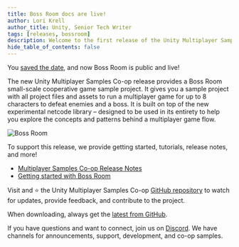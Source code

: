 ```yaml
---
title: Boss Room docs are live!
author: Lori Krell
author_title: Unity, Senior Tech Writer
tags: [releases, bossroom]
description: Welcome to the first release of the Unity Multiplayer Samples Co-op documentation content. Learn more about Unity MLAPI through the sample co-op Boss Room game and project.
hide_table_of_contents: false
---
```


You [saved the date](https://unity.com/demos/small-scale-coop-sample), and now Boss Room is public and live!

The new Unity Multiplayer Samples Co-op release provides a Boss Room small-scale cooperative game sample project. It gives you a sample project with all project files and assets to run a multiplayer game for up to 8 characters to defeat enemies and a boss. It is built on top of the new experimental netcode library – designed to be used in its entirety to help you explore the concepts and patterns behind a multiplayer game flow.

![Boss Room](/img/blog/boss-room.png)

To support this release, we provide getting started, tutorials, release notes, and more!

* [Multiplayer Samples Co-op Release Notes](/docs/release-notes/samples/samples-0-1-0)
* [Getting started with Boss Room](/docs/learn/bossroom)

Visit and ⭐️ the Unity Multiplayer Samples Co-op [GitHub repository](https://github.com/Unity-Technologies/com.unity.multiplayer.samples.coop) to watch for updates, provide feedback, and contribute to the project.

When downloading, always get the [latest from GitHub](https://github.com/Unity-Technologies/com.unity.multiplayer.samples.coop/releases/latest).

If you have questions and want to connect, join us on [Discord](https://discord.gg/buMxnnPvTb). We have channels for announcements, support, development, and co-op samples.